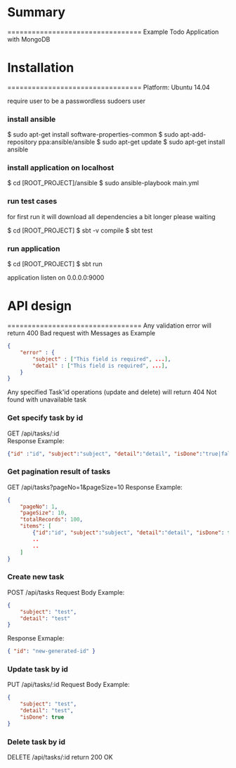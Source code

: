 # Summary
=================================
Example Todo Application with MongoDB

# Installation
=================================
Platform: Ubuntu 14.04

require user to be a passwordless sudoers user

### install ansible
$ sudo apt-get install software-properties-common
$ sudo apt-add-repository ppa:ansible/ansible
$ sudo apt-get update
$ sudo apt-get install ansible

### install application on localhost
$ cd [ROOT_PROJECT]/ansible
$ sudo ansible-playbook main.yml

### run test cases 
for first run it will download all dependencies a bit longer please waiting

$ cd [ROOT_PROJECT]
$ sbt -v compile
$ sbt test

### run application
$ cd [ROOT_PROJECT]
$ sbt run

application listen on 0.0.0.0:9000

# API design
=================================
Any validation error will return 400 Bad request with Messages as Example
```json
{
	"error" : {
		"subject" : ["This field is required", ...],
		"detail" : ["This field is required", ...],
	}
}
```
Any specified Task'id operations (update and delete) will return 404 Not found with unavailable task

### Get specify task by id

GET /api/tasks/:id	 
Response Example:
```json
{"id" :"id", "subject":"subject", "detail":"detail", "isDone":"true|false"}
```

###  Get pagination result of tasks

GET /api/tasks?pageNo=1&pageSize=10
Response Example:
```json
{
	"pageNo": 1,
	"pageSize": 10,
	"totalRecords": 100,
	"items": [
		{"id":"id", "subject":"subject", "detail":"detail", "isDone": false },
		..
		..
	]
}
```

###  Create new task

POST  /api/tasks
Request Body Example:
```json
{
	"subject": "test",
	"detail": "test"
}
```
Response Exmaple:
```json
{ "id": "new-generated-id" }
```

###  Update task by id

PUT	/api/tasks/:id
Request Body Example:
```json
{
	"subject": "test",
	"detail": "test",
	"isDone": true
}
```

###  Delete task by id
DELETE	/api/tasks/:id
return 200 OK
	
